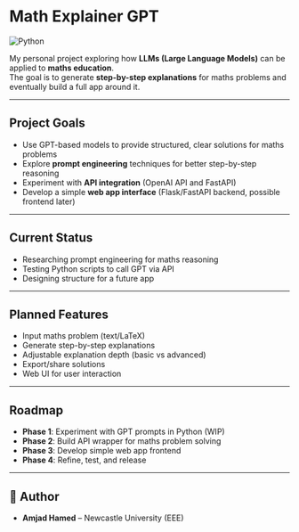 # Math Explainer GPT

![Python](https://img.shields.io/badge/Language-Python-blue?logo=python)

My personal project exploring how **LLMs (Large Language Models)** can be applied to **maths education**.  
The goal is to generate **step-by-step explanations** for maths problems and eventually build a full app around it.

---

## Project Goals
- Use GPT-based models to provide structured, clear solutions for maths problems  
- Explore **prompt engineering** techniques for better step-by-step reasoning  
- Experiment with **API integration** (OpenAI API and FastAPI)  
- Develop a simple **web app interface** (Flask/FastAPI backend, possible frontend later)  

---

## Current Status
- Researching prompt engineering for maths reasoning  
- Testing Python scripts to call GPT via API  
- Designing structure for a future app  

---

##  Planned Features
- Input maths problem (text/LaTeX)  
- Generate step-by-step explanations  
- Adjustable explanation depth (basic vs advanced)  
- Export/share solutions  
- Web UI for user interaction  

---

##  Roadmap
- **Phase 1**: Experiment with GPT prompts in Python (WIP)  
- **Phase 2**: Build API wrapper for maths problem solving  
- **Phase 3**: Develop simple web app frontend  
- **Phase 4**: Refine, test, and release  

---

## 👤 Author
- **Amjad Hamed** – Newcastle University (EEE)

